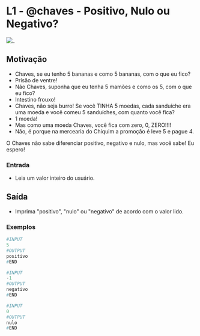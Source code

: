 # L1 - @chaves - Positivo, Nulo ou Negativo?

![_](cover.jpg)

## Motivação

- Chaves, se eu tenho 5 bananas e como 5 bananas, com o que eu fico?
- Prisão de ventre!
- Não Chaves, suponha que eu tenha 5 mamões e como os 5, com o que eu fico?
- Intestino frouxo!
- Chaves, não seja burro! Se você TINHA 5 moedas, cada sanduíche era uma moeda
e você comeu 5 sanduíches, com quanto você fica?
- 1 moeda!
- Mas como uma moeda Chaves, você fica com zero, 0, ZERO!!!!
- Não, é porque na mercearia do Chiquim a promoção é leve 5 e pague 4.

O Chaves não sabe diferenciar positivo, negativo e nulo, mas você sabe!
Eu espero!

### Entrada

- Leia um valor inteiro do usuário.

## Saída

- Imprima "positivo", "nulo" ou "negativo" de acordo com o valor lido.

### Exemplos

``` py
#INPUT
5
#OUTPUT
positivo
#END
```

```py
#INPUT
-1
#OUTPUT
negativo
#END
```

```py
#INPUT
0
#OUTPUT
nulo
#END
```
